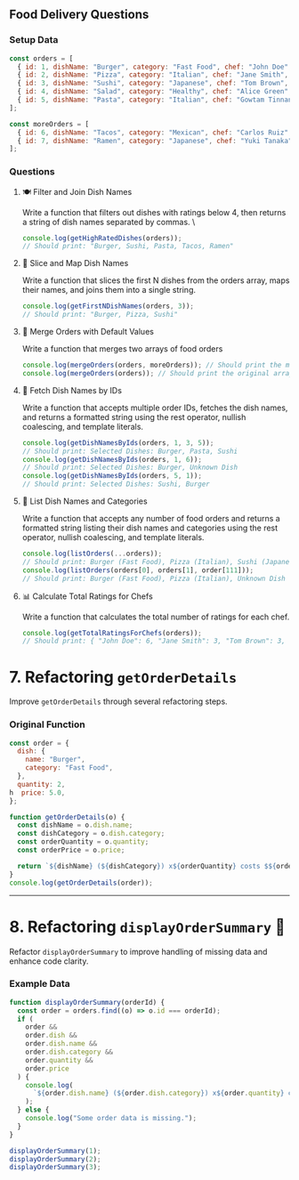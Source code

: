 ## Food Delivery Questions

### Setup Data

```js
const orders = [
  { id: 1, dishName: "Burger", category: "Fast Food", chef: "John Doe", ratings: [5, 4, 5] },
  { id: 2, dishName: "Pizza", category: "Italian", chef: "Jane Smith", ratings: [4, 3, 5] },
  { id: 3, dishName: "Sushi", category: "Japanese", chef: "Tom Brown", ratings: [5, 5, 4] },
  { id: 4, dishName: "Salad", category: "Healthy", chef: "Alice Green", ratings: [3, 4, 5] },
  { id: 5, dishName: "Pasta", category: "Italian", chef: "Gowtam Tinnanuri", ratings: [4, 4, 5] }
];

const moreOrders = [
  { id: 6, dishName: "Tacos", category: "Mexican", chef: "Carlos Ruiz", ratings: [4, 5, 4] },
  { id: 7, dishName: "Ramen", category: "Japanese", chef: "Yuki Tanaka", ratings: [5, 4, 5] }
];
```

### Questions

1. 🍽️ Filter and Join Dish Names

   Write a function that filters out dishes with ratings below 4, then returns a string of dish names separated by commas.
\
   ```js
   console.log(getHighRatedDishes(orders));
   // Should print: "Burger, Sushi, Pasta, Tacos, Ramen"
   ```

2. 🍔 Slice and Map Dish Names

   Write a function that slices the first N dishes from the orders array, maps their names, and joins them into a single string.

   ```js
   console.log(getFirstNDishNames(orders, 3));
   // Should print: "Burger, Pizza, Sushi"
   ```


3. 🍲 Merge Orders with Default Values

   Write a function that merges two arrays of food orders

   ```js
   console.log(mergeOrders(orders, moreOrders)); // Should print the merged array of orders
   console.log(mergeOrders(orders)); // Should print the original array of orders
   ```



4. 🥗 Fetch Dish Names by IDs

   Write a function that accepts multiple order IDs, fetches the dish names, and returns a formatted string using the rest operator, nullish coalescing, and template literals.

   ```js
   console.log(getDishNamesByIds(orders, 1, 3, 5));
   // Should print: Selected Dishes: Burger, Pasta, Sushi
   console.log(getDishNamesByIds(orders, 1, 6));
   // Should print: Selected Dishes: Burger, Unknown Dish
   console.log(getDishNamesByIds(orders, 5, 1));
   // Should print: Selected Dishes: Sushi, Burger
   ```

5. 🍜 List Dish Names and Categories

   Write a function that accepts any number of food orders and returns a formatted string listing their dish names and categories using the rest operator, nullish coalescing, and template literals.

   ```js
   console.log(listOrders(...orders));
   // Should print: Burger (Fast Food), Pizza (Italian), Sushi (Japanese), Salad (Healthy), Pasta (Italian)
   console.log(listOrders(orders[0], orders[1], order[111]));
   // Should print: Burger (Fast Food), Pizza (Italian), Unknown Dish (Unknown Category)
   ```

6. 📊 Calculate Total Ratings for Chefs

   Write a function that calculates the total number of ratings for each chef.

   ```js
   console.log(getTotalRatingsForChefs(orders));
   // Should print: { "John Doe": 6, "Jane Smith": 3, "Tom Brown": 3, "Alice Green": 3 }
   ```




# 7. Refactoring `getOrderDetails`

Improve `getOrderDetails` through several refactoring steps.

### **Original Function**

```javascript
const order = {
  dish: {
    name: "Burger",
    category: "Fast Food",
  },
  quantity: 2,
h  price: 5.0,
};

function getOrderDetails(o) {
  const dishName = o.dish.name;
  const dishCategory = o.dish.category;
  const orderQuantity = o.quantity;
  const orderPrice = o.price;

  return `${dishName} (${dishCategory}) x${orderQuantity} costs $${orderPrice}`;
}
console.log(getOrderDetails(order));
```

---


# 8. Refactoring `displayOrderSummary` 🚚

Refactor `displayOrderSummary` to improve handling of missing data and enhance code clarity.

### **Example Data**

```javascript
function displayOrderSummary(orderId) {
  const order = orders.find((o) => o.id === orderId);
  if (
    order &&
    order.dish &&
    order.dish.name &&
    order.dish.category &&
    order.quantity &&
    order.price
  ) {
    console.log(
      `${order.dish.name} (${order.dish.category}) x${order.quantity} costs $${order.price}`,
    );
  } else {
    console.log("Some order data is missing.");
  }
}

displayOrderSummary(1);
displayOrderSummary(2);
displayOrderSummary(3);
```